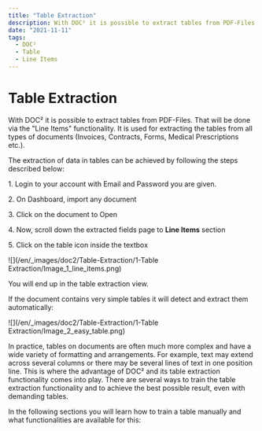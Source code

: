 ```yaml
---
title: "Table Extraction"
description: With DOC² it is possible to extract tables from PDF-Files. That will be done via the Line Items functionality. It is used for extracting the tables from all types of documents (Invoices, Contracts, Forms, Medical Prescriptions etc.)
date: "2021-11-11"
tags:
  - DOC²
  - Table
  - Line Items
---
```


# Table Extraction

With DOC² it is possible to extract tables from PDF-Files. That will be done via the "Line Items" functionality. It is used for extracting the tables from all types of documents (Invoices, Contracts, Forms, Medical Prescriptions etc.).

The extraction of data in tables can be achieved by following the steps described below:

1\. Login to your account with Email and Password you are given.

2\. On Dashboard, import any document

3\. Click on the document to Open

4\. Now, scroll down the extracted fields page to **Line Items** section

5\. Click on the table icon inside the textbox

![](/en/_images/doc2/Table-Extraction/1-Table Extraction/Image_1_line_items.png)

You will end up in the table extraction view.

If the document contains very simple tables it will detect and extract them automatically:

![](/en/_images/doc2/Table-Extraction/1-Table Extraction/Image_2_easy_table.png)

In practice, tables on documents are often much more complex and have a wide variety of formatting and arrangements. For example, text may extend across several columns or there may be several lines of text in one position line. This is where the advantage of DOC² and its table extraction functionality comes into play. There are several ways to train the table extraction functionality and to achieve the best possible result, even with demanding tables.

In the following sections you will learn how to train a table manually and what functionalities are available for this:
